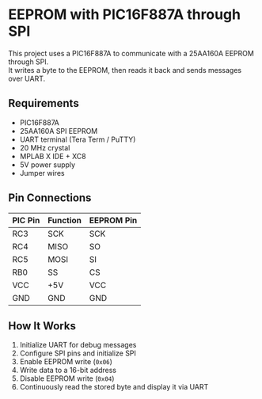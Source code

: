 # EEPROM with PIC16F887A through SPI

This project uses a PIC16F887A to communicate with a 25AA160A EEPROM through SPI.  
It writes a byte to the EEPROM, then reads it back and sends messages over UART.

## Requirements
- PIC16F887A
- 25AA160A SPI EEPROM
- UART terminal (Tera Term / PuTTY)
- 20 MHz crystal
- MPLAB X IDE + XC8
- 5V power supply
- Jumper wires

## Pin Connections
| PIC Pin | Function   | EEPROM Pin |
|---------|-----------|------------|
| RC3     | SCK       | SCK        |
| RC4     | MISO      | SO         |
| RC5     | MOSI      | SI         |
| RB0     | SS        | CS         |
| VCC     | +5V       | VCC        |
| GND     | GND       | GND        |

## How It Works
1. Initialize UART for debug messages  
2. Configure SPI pins and initialize SPI  
3. Enable EEPROM write (`0x06`)  
4. Write data to a 16-bit address  
5. Disable EEPROM write (`0x04`)  
6. Continuously read the stored byte and display it via UART


